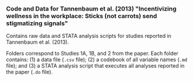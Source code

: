 ### Code and Data for Tannenbaum et al. (2013) "Incentivizing wellness in the workplace: Sticks (not carrots) send stigmatizing signals" ###

Contains raw data and STATA analysis scripts for studies reported in Tannenbaum et al. (2013). 

Folders correspond to Studies 1A, 1B, and 2 from the paper. Each folder contains: (1) a data file (`.csv` file); (2) a codebook of all variable names (`.md` file); and (3) a STATA analysis script that executes all analyses reported in the paper (`.do` file).
